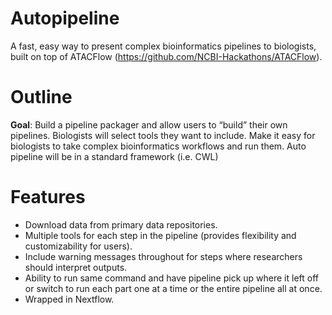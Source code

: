 # Autopipeline
A fast, easy way to present complex bioinformatics pipelines to biologists, built on top of ATACFlow (https://github.com/NCBI-Hackathons/ATACFlow).

# Outline
**Goal**: Build a pipeline packager and allow users to “build” their own pipelines. Biologists will select tools they want to include. Make it easy for biologists to take complex bioinformatics workflows and run them. Auto pipeline will be in a standard framework (i.e. CWL)

# Features 
* Download data from primary data repositories. 
* Multiple tools for each step in the pipeline (provides flexibility and customizability for users).
* Include warning messages throughout for steps where researchers should interpret outputs.
* Ability to run same command and have pipeline pick up where it left off or switch to run each part one at a time or the entire pipeline all at once. 
* Wrapped in Nextflow. 

